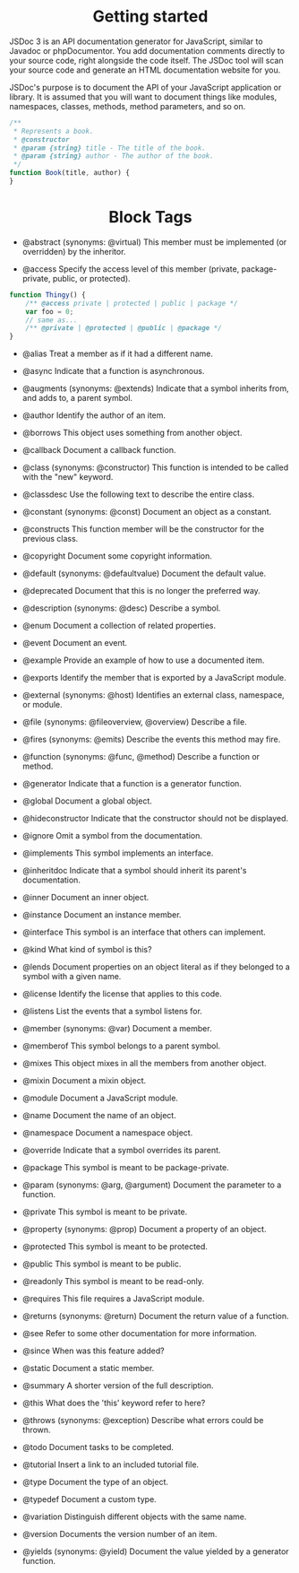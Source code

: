 <link rel="stylesheet" href="https://cdn.jsdelivr.net/npm/bootstrap-icons@1.5.0/font/bootstrap-icons.css">
<link rel="stylesheet" href="../../lib/doc_style.css">

<h1 style="text-align:center">Getting started</h1>

JSDoc 3 is an API documentation generator for JavaScript, similar to Javadoc or phpDocumentor. You add documentation comments directly to your source code, right alongside the code itself. The JSDoc tool will scan your source code and generate an HTML documentation website for you.

JSDoc's purpose is to document the API of your JavaScript application or library. It is assumed that you will want to document things like modules, namespaces, classes, methods, method parameters, and so on.
```js
/**
 * Represents a book.
 * @constructor
 * @param {string} title - The title of the book.
 * @param {string} author - The author of the book.
 */
function Book(title, author) {
}
```

<h1 style="text-align:center">Block Tags</h1>

* @abstract (synonyms: @virtual)
This member must be implemented (or overridden) by the inheritor.

* @access
Specify the access level of this member (private, package-private, public, or protected).
```js
function Thingy() {
    /** @access private | protected | public | package */
    var foo = 0;
    // same as...
    /** @private | @protected | @public | @package */
}
```

* @alias
Treat a member as if it had a different name.

* @async
Indicate that a function is asynchronous.

* @augments (synonyms: @extends)
Indicate that a symbol inherits from, and adds to, a parent symbol.

* @author
Identify the author of an item.

* @borrows
This object uses something from another object.

* @callback
Document a callback function.

* @class (synonyms: @constructor)
This function is intended to be called with the "new" keyword.

* @classdesc
Use the following text to describe the entire class.

* @constant (synonyms: @const)
Document an object as a constant.

* @constructs
This function member will be the constructor for the previous class.

* @copyright
Document some copyright information.

* @default (synonyms: @defaultvalue)
Document the default value.

* @deprecated
Document that this is no longer the preferred way.

* @description (synonyms: @desc)
Describe a symbol.

* @enum
Document a collection of related properties.

* @event
Document an event.

* @example
Provide an example of how to use a documented item.

* @exports
Identify the member that is exported by a JavaScript module.

* @external (synonyms: @host)
Identifies an external class, namespace, or module.

* @file (synonyms: @fileoverview, @overview)
Describe a file.

* @fires (synonyms: @emits)
Describe the events this method may fire.

* @function (synonyms: @func, @method)
Describe a function or method.

* @generator
Indicate that a function is a generator function.

* @global
Document a global object.

* @hideconstructor
Indicate that the constructor should not be displayed.

* @ignore
Omit a symbol from the documentation.

* @implements
This symbol implements an interface.

* @inheritdoc
Indicate that a symbol should inherit its parent's documentation.

* @inner
Document an inner object.

* @instance
Document an instance member.

* @interface
This symbol is an interface that others can implement.

* @kind
What kind of symbol is this?

* @lends
Document properties on an object literal as if they belonged to a symbol with a given name.

* @license
Identify the license that applies to this code.

* @listens
List the events that a symbol listens for.

* @member (synonyms: @var)
Document a member.

* @memberof
This symbol belongs to a parent symbol.

* @mixes
This object mixes in all the members from another object.

* @mixin
Document a mixin object.

* @module
Document a JavaScript module.

* @name
Document the name of an object.

* @namespace
Document a namespace object.

* @override
Indicate that a symbol overrides its parent.

* @package
This symbol is meant to be package-private.

* @param (synonyms: @arg, @argument)
Document the parameter to a function.

* @private
This symbol is meant to be private.

* @property (synonyms: @prop)
Document a property of an object.

* @protected
This symbol is meant to be protected.
* @public
This symbol is meant to be public.

* @readonly
This symbol is meant to be read-only.

* @requires
This file requires a JavaScript module.

* @returns (synonyms: @return)
Document the return value of a function.

* @see
Refer to some other documentation for more information.

* @since
When was this feature added?

* @static
Document a static member.

* @summary
A shorter version of the full description.

* @this
What does the 'this' keyword refer to here?

* @throws (synonyms: @exception)
Describe what errors could be thrown.

* @todo
Document tasks to be completed.

* @tutorial
Insert a link to an included tutorial file.

* @type
Document the type of an object.

* @typedef
Document a custom type.

* @variation
Distinguish different objects with the same name.

* @version
Documents the version number of an item.

* @yields (synonyms: @yield)
Document the value yielded by a generator function.



